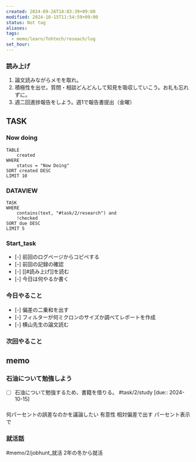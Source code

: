 ```yaml
---
created: 2024-09-26T18:03:39+09:00
modified: 2024-10-15T11:54:59+09:00
status: Not tag
aliases: 
tags:
  - memo/learn/Tohtech/reseach/log
set_hour: 
---
```


### 読み上げ
1. 論文読みながらメモを取れ。
2. 積極性を出せ。質問・相談どんどんして知見を吸収していこう。お礼も忘れずに。
3. 週二回進捗報告をしよう。週1で報告書提出（金曜）
## TASK
### Now doing
```dataview
TABLE
	created
WHERE
	status = "Now Doing"
SORT created DESC
LIMIT 10
```
### DATAVIEW
```dataview
TASK
WHERE 
	contains(text, "#task/2/research") and
	!checked
SORT due DESC
LIMIT 5
```
### Start_task
- [-] 前回のログページからコピペする
- [-] 前回の記録の確認
- [-] [[#読み上げ]]を読む
- [-] 今日は何やるか書く
### 今日やること
- [-] 偏差の二乗和を出す
- [-] フィルターが何ミクロンのサイズか調べてレポートを作成
- [-] 横山先生の論文読む
### 次回やること
## memo
### 石油について勉強しよう
- [ ] 石油について勉強するため、書籍を借りる。 #task/2/study  [due:: 2024-10-15]

### 
何パーセントの誤差なのかを議論したい
有意性
相対偏差で出す
	パーセント表示で
### 就活話
#memo/2/jobhunt_就活
2年の冬から就活

